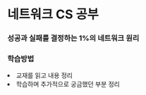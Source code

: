 # 네트워크 CS 공부
### 성공과 실패를 결정하는 1%의 네트워크 원리
### 학습방법 
<li>교재를 읽고 내용 정리</li>
<li>학습하며 추가적으로 궁금했던 부분 정리</li>
